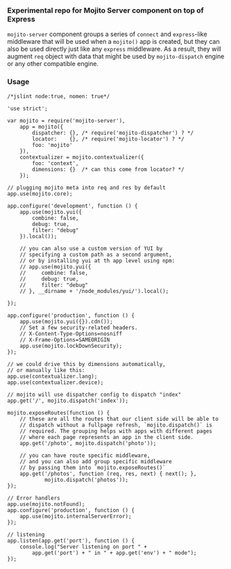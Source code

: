### Experimental repo for Mojito Server component on top of Express

`mojito-server` component groups a series of `connect` and `express`-like middleware that
will be used when a `mojito()` app is created, but they can also be used directly just like
any `express` middleware. As a result, they will augment `req` object with data that might
be used by `mojito-dispatch` engine or any other compatible engine.

### Usage

```
/*jslint node:true, nomen: true*/

'use strict';

var mojito = require('mojito-server'),
    app = mojito({
        dispatcher: {}, /* require('mojito-dispatcher') ? */
        locator:    {}, /* require('mojito-locator') ? */
        foo: 'mojito'
    }),
    contextualizer = mojito.contextualizer({
        foo: 'context',
        dimensions: {}  /* can this come from locator? */
    });

// plugging mojito meta into req and res by default
app.use(mojito.core);

app.configure('development', function () {
    app.use(mojito.yui({
        combine: false,
        debug: true,
        filter: "debug"
    }).local());

    // you can also use a custom version of YUI by
    // specifying a custom path as a second argument,
    // or by installing yui at th app level using npm:
    // app.use(mojito.yui({
    //     combine: false,
    //     debug: true,
    //     filter: "debug"
    // }, __dirname + '/node_modules/yui/').local();

});

app.configure('production', function () {
    app.use(mojito.yui({}).cdn());
    // Set a few security-related headers.
    // X-Content-Type-Options=nosniff
    // X-Frame-Options=SAMEORIGIN
    app.use(mojito.lockDownSecurity);
});

// we could drive this by dimensions automatically,
// or manually like this:
app.use(contextualizer.lang);
app.use(contextualizer.device);

// mojito will use dispatcher config to dispatch "index"
app.get('/', mojito.dispatch('index'));

mojito.exposeRoutes(function () {
    // these are all the routes that our client side will be able to
    // dispatch without a fullpage refresh, `mojito.dispatch()` is
    // required. The grouping helps with apps with different pages
    // where each page represents an app in the client side.
    app.get('/photo', mojito.dispatch('photo'));

    // you can have route specific middleware,
    // and you can also add group specific middleware
    // by passing them into `mojito.exposeRoutes()`
    app.get('/photos', function (req, res, next) { next(); },
            mojito.dispatch('photos'));
});

// Error handlers
app.use(mojito.notFound);
app.configure('production', function () {
    app.use(mojito.internalServerError);
});

// listening
app.listen(app.get('port'), function () {
    console.log("Server listening on port " +
        app.get('port') + " in " + app.get('env') + " mode");
});
```
